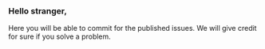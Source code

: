 ### Hello stranger,

Here you will be able to commit for the published issues. We will give credit for sure if you solve a problem.
